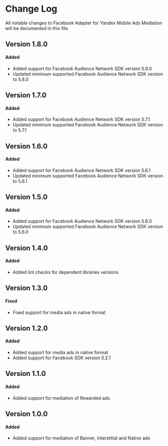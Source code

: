 # Change Log
All notable changes to Facebook Adapter for Yandex Mobile Ads Mediation will be documented in this file.

## Version 1.8.0

#### Added
* Added support for Facebook Audience Network SDK version 5.8.0
* Updated minimum supported Facebook Audience Network SDK version to 5.8.0

## Version 1.7.0

#### Added
* Added support for Facebook Audience Network SDK version 5.7.1
* Updated minimum supported Facebook Audience Network SDK version to 5.7.1

## Version 1.6.0

#### Added
* Added support for Facebook Audience Network SDK version 5.6.1
* Updated minimum supported Facebook Audience Network SDK version to 5.6.1

## Version 1.5.0

#### Added
* Added support for Facebook Audience Network SDK version 5.6.0
* Updated minimum supported Facebook Audience Network SDK version to 5.6.0

## Version 1.4.0

#### Added
* Added lint checks for dependent libraries versions

## Version 1.3.0

#### Fixed
* Fixed support for media ads  in native format

## Version 1.2.0

#### Added
* Added support for media ads in native format
* Added support for Facebook SDK version 5.2.1

## Version 1.1.0

#### Added
* Added support for mediation of Rewarded ads

## Version 1.0.0

#### Added
* Added support for mediation of Banner, Interstitial and Native ads
